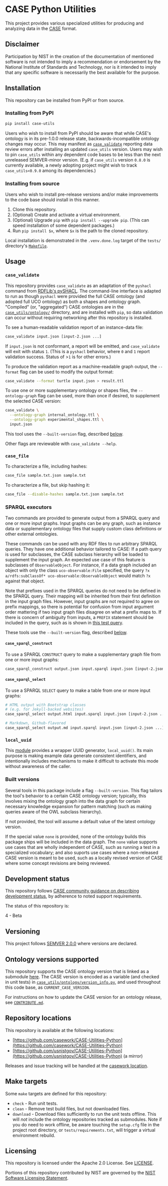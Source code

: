 # CASE Python Utilities

This project provides various specialized utilities for producing and analyzing data in the [CASE](https://caseontology.org/) format.


## Disclaimer

Participation by NIST in the creation of the documentation of mentioned software is not intended to imply a recommendation or endorsement by the National Institute of Standards and Technology, nor is it intended to imply that any specific software is necessarily the best available for the purpose.


## Installation

This repository can be installed from PyPI or from source.


### Installing from PyPI

```bash
pip install case-utils
```

Users who wish to install from PyPI should be aware that while CASE's ontology is in its pre-1.0.0 release state, backwards-incompatible ontology changes may occur.  This may manifest as [`case_validate`](#case_validate) reporting data review errors after installing an updated `case_utils` version.  Users may wish to pin `case_utils` within any dependent code bases to be less than the next unreleased SEMVER-minor version.  (E.g. if `case_utils` version `0.8.0` is currently available, a newly adopting project might wish to track `case_utils<0.9.0` among its dependencies.)


### Installing from source

Users who wish to install pre-release versions and/or make improvements to the code base should install in this manner.

1. Clone this repository.
2. (Optional) Create and activate a virtual environment.
3. (Optional) Upgrade `pip` with `pip install --upgrade pip`.  (This can speed installation of some dependent packages.)
4. Run `pip install $x`, where `$x` is the path to the cloned repository.

Local installation is demonstrated in the `.venv.done.log` target of the `tests/` directory's [`Makefile`](tests/Makefile).


## Usage


### `case_validate`

This repository provides `case_validate` as an adaptation of the `pyshacl` command from [RDFLib's pySHACL](https://github.com/RDFLib/pySHACL).  The command-line interface is adapted to run as though `pyshacl` were provided the full CASE ontology (and adopted full UCO ontology) as both a shapes and ontology graph.  "Compiled" (or, "aggregated") CASE ontologies are in the [`case_utils/ontology/`](case_utils/ontology/) directory, and are installed with `pip`, so data validation can occur without requiring networking after this repository is installed.

To see a human-readable validation report of an instance-data file:

```bash
case_validate input.json [input-2.json ...]
```

If `input.json` is not conformant, a report will be emitted, and `case_validate` will exit with status `1`.  (This is a `pyshacl` behavior, where `0` and `1` report validation success.  Status of >`1` is for other errors.)

To produce the validation report as a machine-readable graph output, the `--format` flag can be used to modify the output format:

```bash
case_validate --format turtle input.json > result.ttl
```

To use one or more supplementary ontology or shapes files, the `--ontology-graph` flag can be used, more than once if desired, to supplement the selected CASE version:

```bash
case_validate \
  --ontology-graph internal_ontology.ttl \
  --ontology-graph experimental_shapes.ttl \
  input.json
```

This tool uses the `--built-version` flag, described [below](#built-versions).

Other flags are reviewable with `case_validate --help`.


### `case_file`

To characterize a file, including hashes:

```bash
case_file sample.txt.json sample.txt
```

To characterize a file, but skip hashing it:

```bash
case_file --disable-hashes sample.txt.json sample.txt
```


### SPARQL executors

Two commands are provided to generate output from a SPARQL query and one or more input graphs.  Input graphs can be any graph, such as instance data or supplementary ontology files that supply custom class definitions or other external ontologies.

These commands can be used with any RDF files to run arbitrary SPARQL queries.  They have one additional behavior tailored to CASE: If a path query is used for subclasses, the CASE subclass hierarchy will be loaded to supplement the input graph.  An expected use case of this feature is subclasses of `ObservableObject`.  For instance, if a data graph included an object with only the class `uco-observable:File` specified, the query `?x a/rdfs:subClassOf* uco-observable:ObservableObject` would match `?x` against that object.

Note that prefixes used in the SPARQL queries do not need to be defined in the SPARQL query.  Their mapping will be inherited from their first definition in the input graph files.  However, input graphs are not required to agree on prefix mappings, so there is potential for confusion from input argument order mattering if two input graph files disagree on what a prefix maps to.  If there is concern of ambiguity from inputs, a `PREFIX` statement should be included in the query, such as is shown in [this test query](tests/case_utils/case_sparql_select/subclass.sparql).

These tools use the `--built-version` flag, described [below](#built-versions).


#### `case_sparql_construct`

To use a SPARQL `CONSTRUCT` query to make a supplementary graph file from one or more input graphs:

```bash
case_sparql_construct output.json input.sparql input.json [input-2.json ...]
```


#### `case_sparql_select`

To use a SPARQL `SELECT` query to make a table from one or more input graphs:

```bash
# HTML output with Bootstrap classes
# (e.g. for Jekyll-backed websites)
case_sparql_select output.html input.sparql input.json [input-2.json ...]

# Markdown, Github-flavored
case_sparql_select output.md input.sparql input.json [input-2.json ...]
```


### `local_uuid`

This [module](case_utils/local_uuid.py) provides a wrapper UUID generator, `local_uuid()`.  Its main purpose is making example data generate consistent identifiers, and intentionally includes mechanisms to make it difficult to activate this mode without awareness of the caller.


### Built versions

Several tools in this package include a flag `--built-version`.  This flag tailors the tool's behavior to a certain CASE ontology version; typically, this involves mixing the ontology graph into the data graph for certain necessary knowledge expansion for pattern matching (such as making queries aware of the OWL subclass hierarchy).

If not provided, the tool will assume a default value of the latest ontology version.

If the special value `none` is provided, none of the ontology builds this package ships will be included in the data graph.  The `none` value supports use cases that are wholly independent of CASE, such as running a test in a specialized vocabulary; and also suports use cases where a non-released CASE version is meant to be used, such as a locally revised version of CASE where some concept revisions are being reviewed.


## Development status

This repository follows [CASE community guidance on describing development status](https://caseontology.org/resources/software.html#development_status), by adherence to noted support requirements.

The status of this repository is:

4 - Beta


## Versioning

This project follows [SEMVER 2.0.0](https://semver.org/) where versions are declared.


## Ontology versions supported

This repository supports the CASE ontology version that is linked as a submodule [here](dependencies/CASE).  The CASE version is encoded as a variable (and checked in unit tests) in [`case_utils/ontology/version_info.py`](case_utils/ontology/version_info.py), and used throughout this code base, as `CURRENT_CASE_VERSION`.

For instructions on how to update the CASE version for an ontology release, see [`CONTRIBUTE.md`](CONTRIBUTE.md).


## Repository locations

This repository is available at the following locations:
* [https://github.com/casework/CASE-Utilities-Python](https://github.com/casework/CASE-Utilities-Python)
* [https://github.com/usnistgov/CASE-Utilities-Python](https://github.com/usnistgov/CASE-Utilities-Python) (a mirror)

Releases and issue tracking will be handled at the [casework location](https://github.com/casework/CASE-Utilities-Python).


## Make targets

Some `make` targets are defined for this repository:
* `check` - Run unit tests.
* `clean` - Remove test build files, but not downloaded files.
* `download` - Download files sufficiently to run the unit tests offline.  This will *not* include the ontology repositories tracked as submodules.  Note if you do need to work offline, be aware touching the `setup.cfg` file in the project root directory, or `tests/requirements.txt`, will trigger a virtual environment rebuild.


## Licensing

This repository is licensed under the Apache 2.0 License.  See [LICENSE](LICENSE).

Portions of this repository contributed by NIST are governed by the [NIST Software Licensing Statement](THIRD_PARTY_LICENSES.md#nist-software-licensing-statement).
